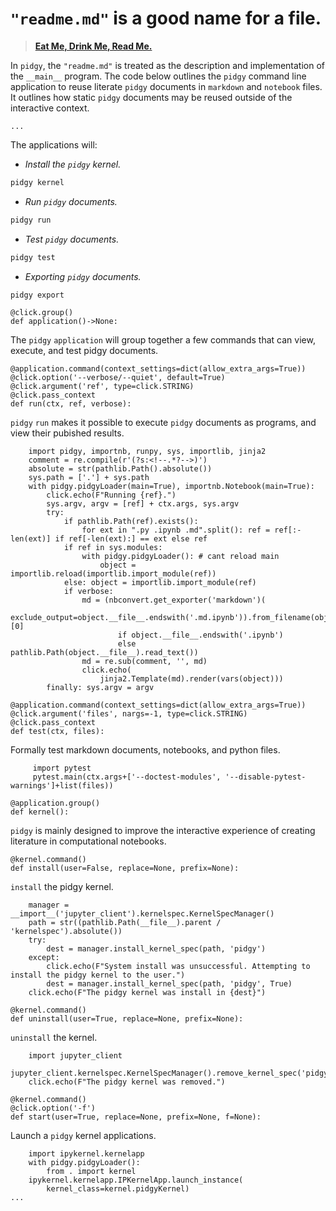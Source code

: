 # `"readme.md"` is a good name for a file.

> [**Eat Me, Drink Me, Read Me.**][readme history]

In `pidgy`, the `"readme.md"` is treated as the description and implementation
of the `__main__` program. The code below outlines the `pidgy` command line
application to reuse literate `pidgy` documents in `markdown` and `notebook`
files. It outlines how static `pidgy` documents may be reused outside of the
interactive context.

<!--excerpt-->

    ...

The applications will:

- _Install the `pidgy` kernel._

```bash
pidgy kernel
```

- _Run `pidgy` documents._

```bash
pidgy run
```

- _Test `pidgy` documents._

```bash
pidgy test
```

- _Exporting `pidgy` documents._

```bash
pidgy export
```

<!--

    import click, IPython, pidgy, nbconvert, pathlib, re

-->

    @click.group()
    def application()->None:

The `pidgy` `application` will group together a few commands that can view,
execute, and test pidgy documents.

<!---->

    @application.command(context_settings=dict(allow_extra_args=True))
    @click.option('--verbose/--quiet', default=True)
    @click.argument('ref', type=click.STRING)
    @click.pass_context
    def run(ctx, ref, verbose):

`pidgy` `run` makes it possible to execute `pidgy` documents as programs, and
view their pubished results.

        import pidgy, importnb, runpy, sys, importlib, jinja2
        comment = re.compile(r'(?s:<!--.*?-->)')
        absolute = str(pathlib.Path().absolute())
        sys.path = ['.'] + sys.path
        with pidgy.pidgyLoader(main=True), importnb.Notebook(main=True):
            click.echo(F"Running {ref}.")
            sys.argv, argv = [ref] + ctx.args, sys.argv
            try:
                if pathlib.Path(ref).exists():
                    for ext in ".py .ipynb .md".split(): ref = ref[:-len(ext)] if ref[-len(ext):] == ext else ref
                if ref in sys.modules:
                    with pidgy.pidgyLoader(): # cant reload main
                        object = importlib.reload(importlib.import_module(ref))
                else: object = importlib.import_module(ref)
                if verbose:
                    md = (nbconvert.get_exporter('markdown')(
                        exclude_output=object.__file__.endswith('.md.ipynb')).from_filename(object.__file__)[0]
                            if object.__file__.endswith('.ipynb')
                            else pathlib.Path(object.__file__).read_text())
                    md = re.sub(comment, '', md)
                    click.echo(
                        jinja2.Template(md).render(vars(object)))
            finally: sys.argv = argv

<!---->

    @application.command(context_settings=dict(allow_extra_args=True))
    @click.argument('files', nargs=-1, type=click.STRING)
    @click.pass_context
    def test(ctx, files):

Formally test markdown documents, notebooks, and python files.

         import pytest
         pytest.main(ctx.args+['--doctest-modules', '--disable-pytest-warnings']+list(files))

<!---->

    @application.group()
    def kernel():

`pidgy` is mainly designed to improve the interactive experience of creating
literature in computational notebooks.

<!---->

    @kernel.command()
    def install(user=False, replace=None, prefix=None):

`install` the pidgy kernel.

        manager = __import__('jupyter_client').kernelspec.KernelSpecManager()
        path = str((pathlib.Path(__file__).parent / 'kernelspec').absolute())
        try:
            dest = manager.install_kernel_spec(path, 'pidgy')
        except:
            click.echo(F"System install was unsuccessful. Attempting to install the pidgy kernel to the user.")
            dest = manager.install_kernel_spec(path, 'pidgy', True)
        click.echo(F"The pidgy kernel was install in {dest}")

<!---->

    @kernel.command()
    def uninstall(user=True, replace=None, prefix=None):

`uninstall` the kernel.

        import jupyter_client
        jupyter_client.kernelspec.KernelSpecManager().remove_kernel_spec('pidgy')
        click.echo(F"The pidgy kernel was removed.")

<!---->

    @kernel.command()
    @click.option('-f')
    def start(user=True, replace=None, prefix=None, f=None):

Launch a `pidgy` kernel applications.

        import ipykernel.kernelapp
        with pidgy.pidgyLoader():
            from . import kernel
        ipykernel.kernelapp.IPKernelApp.launch_instance(
            kernel_class=kernel.pidgyKernel)
    ...

[art of the readme]: https://github.com/noffle/art-of-readme
[readme history]:
  https://medium.com/@NSomar/readme-md-history-and-components-a365aff07f10
